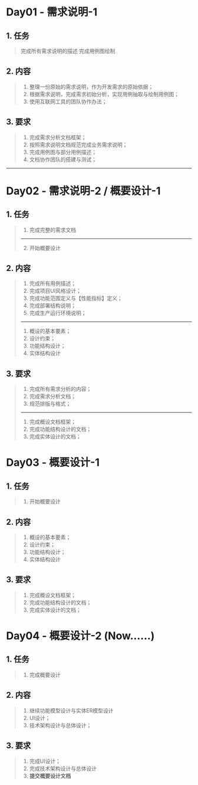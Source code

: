 # Day01 - 需求说明-1 
## 1. 任务

>完成所有需求说明的描述
>完成用例图绘制

## 2. 内容

>1. 整理一份原始的需求说明，作为开发需求的原始依据；
>2. 根据需求说明，完成需求初始分析，实现用例抽取与绘制用例图；
>3. 使用互联网工具的团队协作办法；

## 3. 要求

>1. 完成需求分析文档框架；
>2. 按照需求说明文档规范完成业务需求说明；
>3. 完成用例图与部分用例描述；
>4. 文档协作团队的搭建与测试；

----

# Day02 - 需求说明-2 / 概要设计-1
## 1. 任务
>1. 完成完整的需求文档
>---
>2. 开始概要设计
## 2. 内容
>1.  完成所有用例描述；
>2.  完成项目UI风格设计；
>3.  完成功能范围定义与【性能指标】定义；
>4.  完成部署结构说明；
>5.  完成生产运行环境说明； 
>---
>1. 概设的基本要素；
>2. 设计约束；
>3. 功能结构设计；
>4. 实体结构设计

## 3. 要求
>1. 完成所有需求分析的内容；
>2. 完成需求分析文档；
>3. 规范排版与格式；
>----
>1. 完成概设文档框架；
>2. 完成功能结构设计的文档；
>3. 完成实体设计的文档；

# Day03 - 概要设计-1
## 1. 任务
>1. 开始概要设计
## 2. 内容
>1. 概设的基本要素；
>2. 设计约束；
>3. 功能结构设计；
>4. 实体结构设计

## 3. 要求
>1. 完成概设文档框架；
>2. 完成功能结构设计的文档；
>3. 完成实体设计的文档；

# Day04 - 概要设计-2 (Now......)
## 1. 任务
>1. 完成概要设计
## 2. 内容
>1. 继续功能模型设计与实体ER模型设计
>2. UI设计；
>3. 技术架构设计与总体设计；

## 3. 要求
>1. 完成UI设计；
>2. 完成技术架构设计与总体设计
>3. **提交概要设计文档**
